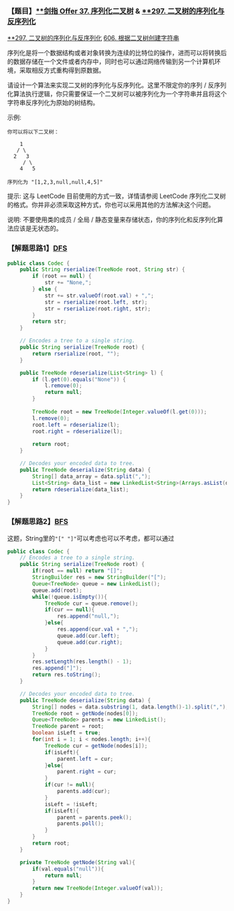 ### 【题目】[**剑指 Offer 37. 序列化二叉树](https://leetcode-cn.com/problems/xu-lie-hua-er-cha-shu-lcof/) & [**297. 二叉树的序列化与反序列化](https://leetcode-cn.com/problems/serialize-and-deserialize-binary-tree/)
[**297. 二叉树的序列化与反序列化](https://blog.csdn.net/XunCiy/article/details/106759138)
[606. 根据二叉树创建字符串](https://blog.csdn.net/XunCiy/article/details/105639209)

序列化是将一个数据结构或者对象转换为连续的比特位的操作，进而可以将转换后的数据存储在一个文件或者内存中，同时也可以通过网络传输到另一个计算机环境，采取相反方式重构得到原数据。

请设计一个算法来实现二叉树的序列化与反序列化。这里不限定你的序列 / 反序列化算法执行逻辑，你只需要保证一个二叉树可以被序列化为一个字符串并且将这个字符串反序列化为原始的树结构。

示例: 

	你可以将以下二叉树：
	
	    1
	   / \
	  2   3
	     / \
	    4   5
	
	序列化为 "[1,2,3,null,null,4,5]"
提示: 这与 LeetCode 目前使用的方式一致，详情请参阅 LeetCode 序列化二叉树的格式。你并非必须采取这种方式，你也可以采用其他的方法解决这个问题。

说明: 不要使用类的成员 / 全局 / 静态变量来存储状态，你的序列化和反序列化算法应该是无状态的。

### 【解题思路1】[DFS](https://leetcode-cn.com/problems/serialize-and-deserialize-binary-tree/solution/er-cha-shu-de-xu-lie-hua-yu-fan-xu-lie-hua-by-le-2/)

```java
public class Codec {
    public String rserialize(TreeNode root, String str) {
        if (root == null) {
            str += "None,";
        } else {
            str += str.valueOf(root.val) + ",";
            str = rserialize(root.left, str);
            str = rserialize(root.right, str);
        }
        return str;
    }

    // Encodes a tree to a single string.
    public String serialize(TreeNode root) {
        return rserialize(root, "");
    }

    public TreeNode rdeserialize(List<String> l) {
        if (l.get(0).equals("None")) {
            l.remove(0);
            return null;
        }
  
        TreeNode root = new TreeNode(Integer.valueOf(l.get(0)));
        l.remove(0);
        root.left = rdeserialize(l);
        root.right = rdeserialize(l);
    
        return root;
    }

    // Decodes your encoded data to tree.
    public TreeNode deserialize(String data) {
        String[] data_array = data.split(",");
        List<String> data_list = new LinkedList<String>(Arrays.asList(data_array));
        return rdeserialize(data_list);
    }
}
```

### 【解题思路2】[BFS](https://leetcode-cn.com/problems/serialize-and-deserialize-binary-tree/solution/297-java-bfsceng-xu-bian-li-by-alexliao-lrj/)
这题，String里的`"[" "]"`可以考虑也可以不考虑，都可以通过
```java
public class Codec {
    // Encodes a tree to a single string.
    public String serialize(TreeNode root) {
        if(root == null) return "[]";
        StringBuilder res = new StringBuilder("[");
        Queue<TreeNode> queue = new LinkedList();
        queue.add(root);
        while(!queue.isEmpty()){
            TreeNode cur = queue.remove();
            if(cur == null){
                res.append("null,");
            }else{
                res.append(cur.val + ",");
                queue.add(cur.left);
                queue.add(cur.right);
            }
        }
        res.setLength(res.length() - 1);
        res.append("]");
        return res.toString();
    }

    // Decodes your encoded data to tree.
    public TreeNode deserialize(String data) {
        String[] nodes = data.substring(1, data.length()-1).split(",");
        TreeNode root = getNode(nodes[0]);
        Queue<TreeNode> parents = new LinkedList();
        TreeNode parent = root;
        boolean isLeft = true;
        for(int i = 1; i < nodes.length; i++){
            TreeNode cur = getNode(nodes[i]);
            if(isLeft){
                parent.left = cur;
            }else{
                parent.right = cur;
            }
            if(cur != null){
                parents.add(cur);
            }
            isLeft = !isLeft;
            if(isLeft){
                parent = parents.peek();
                parents.poll();
            }
        }
        return root;
    }

    private TreeNode getNode(String val){
        if(val.equals("null")){
            return null;
        }
        return new TreeNode(Integer.valueOf(val));
    }
}
```